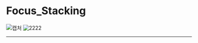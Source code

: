 # Focus_Stacking
![캡처](https://user-images.githubusercontent.com/85789815/166874656-c2ae5720-7191-4636-8897-ec51885ac9c6.PNG)
![2222](https://user-images.githubusercontent.com/85789815/163580886-b18f9085-f73b-495a-92ad-66f0a694c622.PNG)
********************
